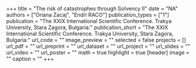 +++
title = "The risk of catastrophes through Solvency II"
date = "NA"
authors = ["Oriana Zacaj", "Endri RACO"]
publication_types = ["1"]
publication = "The XXIX International Scientific Conference.  Trakya University, Stara Zagora, Bulgaria:"
publication_short = "The XXIX International Scientific Conference.  Trakya University, Stara Zagora, Bulgaria:"
url_code = ""
image_preview = ""
selected = false
projects = []
url_pdf = ""
url_preprint = ""
url_dataset = ""
url_project = ""
url_slides = ""
url_video = ""
url_poster = ""
math = true
highlight = true
[header]
image = ""
caption = ""
+++
